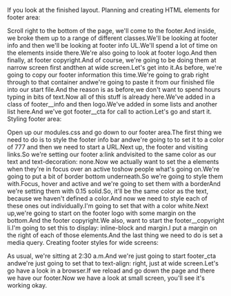 If you look at the finished layout.
Planning and creating HTML elements for footer area:

Scroll right to the bottom of the page, we'll come to the footer.And inside, we broke them up to a range of different classes.We'll be looking at footer info and then we'll be looking at footer info UL.We'll spend a lot of time on the elements inside there.We're also going to look at footer logo.And then finally, at footer copyright.And of course, we're going to be doing them at narrow screen first andthen at wide screen.Let's get into it.As before, we're going to copy our footer information this time.We're going to grab right through to that container andwe're going to paste it from our finished file into our start file.And the reason is as before,we don't want to spend hours typing in bits of text.Now all of this stuff is already here.We've added in a class of footer__info and then logo.We've added in some lists and another list here.And we've got footer__cta for call to action.Let's go and start it.
Styling footer area:

Open up our modules.css and go down to our footer area.The first thing we need to do is to style the footer info bar andwe're going to to set it to a color of 777 and then we need to start a URL.Next up, the footer and visiting links.So we're setting our footer a:link andvisited to the same color as our text and text-decoration: none.Now we actually want to set the a elements when they're in focus over an active toshow people what's going on.We're going to put a bit of border bottom underneath.So we're going to style them with.Focus, hover and active and we're going to set them with a borderAnd we're setting them with 0.15 solid.So, it'll be the same color as the text, because we haven't defined a color.And now we need to style each of these ones out individually.I'm going to set that with a color white.Next up,we're going to start on the footer logo with some margin on the bottom.And the footer copyright.We also, want to start the footer__copyright li.I'm going to set this to display: inline-block and margin.I put a margin on the right of each of those elements.And the last thing we need to do is set a media query.
Creating footer styles for wide screens:

As usual, we're sitting at 2:30 a.m.And we're just going to start footer_cta andwe're just going to set that to text-align: right, just at wide screen.Let's go have a look in a browser.If we reload and go down the page and there we have our footer.Now we have a look at small screen, you'll see it's working okay.